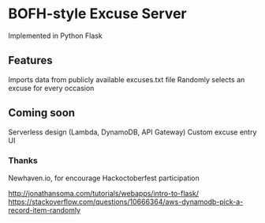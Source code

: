 # BOFH-style Excuse Server

Implemented in Python Flask

## Features

Imports data from publicly available excuses.txt file
Randomly selects an excuse for every occasion

## Coming soon

Serverless design (Lambda, DynamoDB, API Gateway)
Custom excuse entry UI

### Thanks

Newhaven.io, for encourage Hackoctoberfest participation

http://jonathansoma.com/tutorials/webapps/intro-to-flask/
https://stackoverflow.com/questions/10666364/aws-dynamodb-pick-a-record-item-randomly
